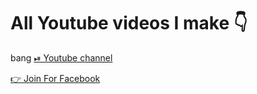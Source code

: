 # All Youtube videos I make 👇
bang
[⏯ Youtube channel](https://www.youtube.com/c/cods-yt)

[👉 Join For Facebook ](https://www.facebook.com/groups/3072356883017916/)
